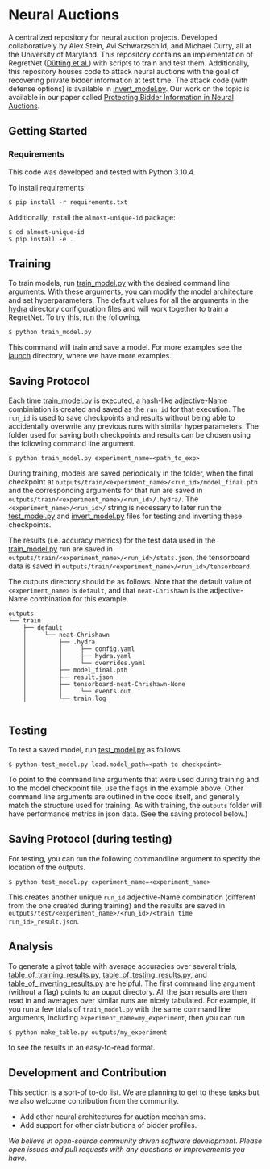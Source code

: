 # Neural Auctions
A centralized repository for neural auction projects. Developed collaboratively by Alex Stein, Avi Schwarzschild, and Michael Curry, all at the University of Maryland. This repository contains an implementation of RegretNet ([Dütting et al.](https://arxiv.org/abs/1706.03459)) with scripts to train and test them. Additionally, this repository houses code to attack neural auctions with the goal of recovering private bidder information at test time. The attack code (with defense options) is available in [invert_model.py](invert_model.py). Our work on the topic is available in our paper called [Protecting Bidder Information in Neural Auctions](https://openreview.net/pdf?id=b5RD94lXu2j).

## Getting Started

### Requirements
This code was developed and tested with Python 3.10.4.

To install requirements:

```
$ pip install -r requirements.txt
```

Additionally, install the `almost-unique-id` package:

```
$ cd almost-unique-id
$ pip install -e .
```

## Training 

To train models, run [train_model.py](train_model.py) with the desired command line arguments. With these arguments, you can modify the model architecture and set hyperparameters. The default values for all the arguments in the [hydra](config) directory configuration files and will work together to train a RegretNet. To try this, run the following.

```$ python train_model.py```

This command will train and save a model. For more examples see the [launch](launch) directory, where we have more examples.

## Saving Protocol

Each time [train_model.py](train_model.py) is executed, a hash-like adjective-Name combiniation is created and saved as the `run_id` for that execution. The `run_id` is used to save checkpoints and results without being able to accidentally overwrite any previous runs with similar hyperparameters. The folder used for saving both checkpoints and results can be chosen using the following command line argument.

```$ python train_model.py experiment_name=<path_to_exp>```

During training, models are saved periodically in the folder, when the final checkpoint at `outputs/train/<experiment_name>/<run_id>/model_final.pth` and the corresponding arguments for that run are saved in `outputs/train/<experiment_name>/<run_id>/.hydra/`. The `<experiment_name>/<run_id>/` string is necessary to later run the [test_model.py](test_model.py) and [invert_model.py](invert_model.py) files for testing and inverting these checkpoints.

The results (i.e. accuracy metrics) for the test data used in the [train_model.py](train_mode.py) run are saved in `outputs/train/<experiment_name>/<run_id>/stats.json`, the tensorboard data is saved in `outputs/train/<experiment_name>/<run_id>/tensorboard`.

The outputs directory should be as follows. Note that the default value of `<experiment_name>` is `default`, and that `neat-Chrishawn` is the adjective-Name combination for this example.
```
outputs
└── train
    ├── default
    │     └── neat-Chrishawn
    │         ├── .hydra
    │         │     ├── config.yaml
    │         │     ├── hydra.yaml
    │         │     └── overrides.yaml
    │         ├── model_final.pth
    │         ├── result.json
    │         ├── tensorboard-neat-Chrishawn-None
    │         │     └── events.out
    │         └── train.log


```

## Testing

To test a saved model, run [test_model.py](test_model.py) as follows. 

```$ python test_model.py load.model_path=<path to checkpoint>```

To point to the command line arguments that were used during training and to the model checkpoint file, use the flags in the example above. Other command line arguments are outlined in the code itself, and generally match the structure used for training. As with training, the `outputs` folder will have performance metrics in json data. (See the saving protocol below.)

## Saving Protocol (during testing)

For testing, you can run the following commandline argument to specify the location of the outputs.

```$ python test_model.py experiment_name=<experiment_name>```

This creates another unique `run_id` adjective-Name combination (different from the one created during training) and the results are saved in `outputs/test/<experiment_name>/<run_id>/<train time run_id>_result.json`.

## Analysis

To generate a pivot table with average accuracies over several trials, [table_of_training_results.py](table_of_training_results.py), [table_of_testing_results.py](table_of_testing_results.py), and [table_of_inverting_results.py](table_of_inverting_results.py) are helpful. The first command line argument (without a flag) points to an ouput directory. All the json results are then read in and averages over similar runs are nicely tabulated. For example, if you run a few trials of `train_model.py` with the same command line arguments, including `experiment_name=my_experiment`, then you can run 

```$ python make_table.py outputs/my_experiment```

to see the results in an easy-to-read format.

## Development and Contribution

This section is a sort-of to-do list. We are planning to get to these tasks but we also welcome contribution from the community.

- Add other neural architectures for auction mechanisms.
- Add support for other distributions of bidder profiles.

*We believe in open-source community driven software development. Please open issues and pull requests with any questions or improvements you have.*

